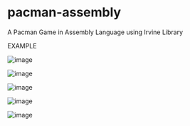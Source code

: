 # pacman-assembly
A Pacman Game in Assembly Language using Irvine Library 

EXAMPLE




![image](https://github.com/hashirkhan21/pacman-assembly/assets/94777942/8466a2c6-d274-4024-86f2-6e59c7aa558c)

![image](https://github.com/hashirkhan21/pacman-assembly/assets/94777942/2fd0af6c-0f89-4b14-b772-9d2db26797ed)

![image](https://github.com/hashirkhan21/pacman-assembly/assets/94777942/e55601f3-e0f4-4ddb-acc4-dbc8c3f5c245)

![image](https://github.com/hashirkhan21/pacman-assembly/assets/94777942/2b740a2f-7c72-4888-a2c3-bf78b6ef6810)

![image](https://github.com/hashirkhan21/pacman-assembly/assets/94777942/a24a9313-8240-4b6b-bfc9-d610f5c6a936)



